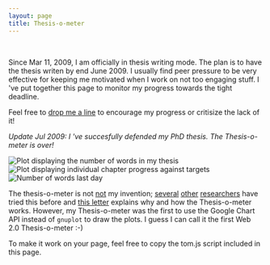 ```yaml
---
layout: page 
title: Thesis-o-meter
---
```

<script type="text/javascript" src="tom.js">

</script>
<br/>

Since Mar 11, 2009, I am officially in thesis writing mode. The plan
is to have the thesis writen by end June 2009. I usually find peer
pressure to be very effective for keeping me motivated when I
work on not too engaging stuff. I 've put together
this page to monitor my progress towards the tight deadline.

Feel free to [drop me a line](mailto:gousiosg@gmail.com) to encourage my progress or critisize the lack of it!

*Update Jul 2009: I 've succesfully defended my PhD thesis. The
Thesis-o-meter is over!*

<img id="numwords" alt="Plot displaying the number of words in my thesis">
<img id="chpr" alt="Plot displaying individual chapter progress against targets"/>
<img id="last" alt="Number of words last day" />

The thesis-o-meter is not
[not](http://www.cse.chalmers.se/~wouter/thesisometer.html)
my invention;
[several](http://www.cs.cmu.edu/~mmde/)
[other](http://www.damas.ift.ulaval.ca/~jlaumoni/thesisometer.php4?lang=en)
[researchers](http://www.cs.man.ac.uk/~jsinger/phd.html)
have tried this before and
[this letter](http://www.cl.cam.ac.uk/~akw27/thesisometer-explained.txt)
explains why and how the Thesis-o-meter works.
However, my  Thesis-o-meter was the first to use the Google Chart API instead of `gnuplot` to draw the plots. I guess I can call it the  first Web 2.0 Thesis-o-meter :-)

To make it work on your page, feel free to copy the tom.js script included
in this page.
